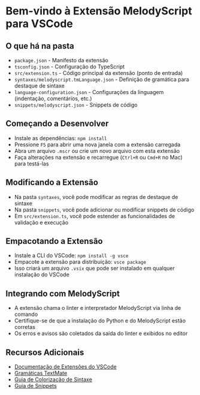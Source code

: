 # Bem-vindo à Extensão MelodyScript para VSCode

## O que há na pasta

* `package.json` - Manifesto da extensão
* `tsconfig.json` - Configuração do TypeScript
* `src/extension.ts` - Código principal da extensão (ponto de entrada)
* `syntaxes/melodyscript.tmLanguage.json` - Definição de gramática para destaque de sintaxe
* `language-configuration.json` - Configurações da linguagem (indentação, comentários, etc.)
* `snippets/melodyscript.json` - Snippets de código

## Começando a Desenvolver

* Instale as dependências: `npm install`
* Pressione `F5` para abrir uma nova janela com a extensão carregada
* Abra um arquivo `.mscr` ou crie um novo arquivo com esta extensão
* Faça alterações na extensão e recarregue (`Ctrl+R` ou `Cmd+R` no Mac) para testá-las

## Modificando a Extensão

* Na pasta `syntaxes`, você pode modificar as regras de destaque de sintaxe
* Na pasta `snippets`, você pode adicionar ou modificar snippets de código
* Em `src/extension.ts`, você pode estender as funcionalidades de validação e execução

## Empacotando a Extensão

* Instale a CLI do VSCode: `npm install -g vsce`
* Empacote a extensão para distribuição: `vsce package`
* Isso criará um arquivo `.vsix` que pode ser instalado em qualquer instalação do VSCode

## Integrando com MelodyScript

* A extensão chama o linter e interpretador MelodyScript via linha de comando
* Certifique-se de que a instalação do Python e do MelodyScript estão corretas
* Os erros e avisos são coletados da saída do linter e exibidos no editor

## Recursos Adicionais

* [Documentação de Extensões do VSCode](https://code.visualstudio.com/api)
* [Gramáticas TextMate](https://macromates.com/manual/en/language_grammars)
* [Guia de Colorização de Sintaxe](https://code.visualstudio.com/api/language-extensions/syntax-highlight-guide)
* [Guia de Snippets](https://code.visualstudio.com/api/language-extensions/snippet-guide) 